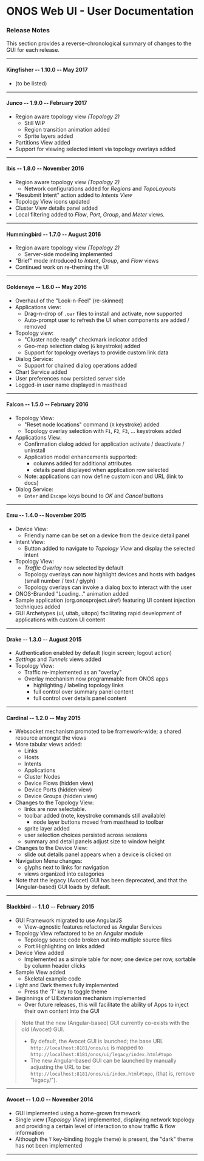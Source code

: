 ONOS Web UI - User Documentation
================================

### Release Notes

This section provides a reverse-chronological summary of changes 
to the GUI for each release.

----
#### Kingfisher -- 1.10.0 -- May 2017
+ (to be listed)

----
#### Junco -- 1.9.0 -- February 2017
+ Region aware topology view _(Topology 2)_
  + Still WIP
  + Region transition animation added
  + Sprite layers added
+ Partitions View added
+ Support for viewing selected intent via topology overlays added

----
#### Ibis -- 1.8.0 -- November 2016
+ Region aware topology view _(Topology 2)_
  + Network configurations added for _Regions_ and _TopoLayouts_
+ "Resubmit Intent" action added to _Intents View_
+ Topology View icons updated
+ Cluster View details panel added
+ Local filtering added to _Flow_, _Port_, _Group_, and _Meter_ views.

----
#### Hummingbird -- 1.7.0 -- August 2016
+ Region aware topology view _(Topology 2)_
  + Server-side modeling implemented
+ "Brief" mode introduced to _Intent_, _Group_, and _Flow_ views
+ Continued work on re-theming the UI

----
#### Goldeneye -- 1.6.0 -- May 2016
+ Overhaul of the "Look-n-Feel" (re-skinned)
+ Applications view:
  + Drag-n-drop of `.oar` files to install and activate, now supported
  + Auto-prompt user to refresh the UI when components are added / removed
+ Topology view:
  + "Cluster node ready" checkmark indicator added
  + Geo-map selection dialog (`G` keystroke) added
  + Support for topology overlays to provide custom link data
+ Dialog Service:
  + Support for chained dialog operations added
+ Chart Service added
+ User preferences now persisted server side
+ Logged-in user name displayed in masthead

----
#### Falcon -- 1.5.0 -- February 2016
+ Topology View:
  + "Reset node locations" command (`X` keystroke) added
  + Topology overlay selection with `F1`, `F2`, `F3`, ... keystrokes added
+ Applications View:
  + Confirmation dialog added for application activate / deactivate /
    uninstall
  + Application model enhancements supported:
    + columns added for additional attributes
    + details panel displayed when application row selected
  + Note: applications can now define custom icon and URL (link to docs)
+ Dialog Service:
  + `Enter` and `Escape` keys bound to _OK_ and _Cancel_ buttons

----
#### Emu -- 1.4.0 -- November 2015
+ Device View:
  + Friendly name can be set on a device from the device detail panel
+ Intent View:
  + Button added to navigate to _Topology View_ and display the
    selected intent
+ Topology View:
  + _Traffic Overlay_ now selected by default
  + Topology overlays can now highlight devices and hosts with badges
    (small number / text / glyph)
  + Topology overlays can invoke a dialog box to interact with the user
+ ONOS-Branded "Loading..." animation added
+ Sample application (org.onosproject.uiref) featuring UI content
  injection techniques added
+ GUI Archetypes (ui, uitab, uitopo) facilitating rapid development of 
  applications with custom UI content
  
----
#### Drake -- 1.3.0 -- August 2015
+ Authentication enabled by default (login screen; logout action)
+ _Settings_ and _Tunnels_ views added
+ Topology View:
  + Traffic re-implemented as an "overlay"
  + Overlay mechanism now programmable from ONOS apps
    + highlighting / labeling topology links
    + full control over summary panel content
    + full control over details panel content
    
----
#### Cardinal -- 1.2.0 -- May 2015
+ Websocket mechanism promoted to be framework-wide; a shared resource 
  amongst the views
+ More tabular views added:
  + Links
  + Hosts
  + Intents
  + Applications
  + Cluster Nodes
  + Device Flows (hidden view)
  + Device Ports (hidden view)
  + Device Groups (hidden view) 
+ Changes to the Topology View:
  + links are now selectable.
  + toolbar added (note, keystroke commands still available)
    + node layer buttons moved from masthead to toolbar
  + sprite layer added
  + user selection choices persisted across sessions
  + summary and detail panels adjust size to window height
+ Changes to the Device View:
  + slide out details panel appears when a device is clicked on
+ Navigation Menu changes:
  + glyphs next to links for navigation
  + views organized into categories
+ Note that the legacy (Avocet) GUI has been deprecated, and that 
  the (Angular-based) GUI loads by default.

----
#### Blackbird -- 1.1.0 -- February 2015
+ GUI Framework migrated to use AngularJS
  + View-agnostic features refactored as Angular Services
+ Topology View refactored to be an Angular module
  + Topology source code broken out into multiple source files
  + Port Highlighting on links added
+ Device View added
  + Implemented as a simple table for now; one device per row, 
    sortable by column header clicks
+ Sample View added
  + Skeletal example code
+ Light and Dark themes fully implemented
  + Press the 'T' key to toggle theme
+ Beginnings of UIExtension mechanism implemented
  + Over future releases, this will facilitate the ability of 
    Apps to inject their own content into the GUI

> Note that the new (Angular-based) GUI currently co-exists with the 
>   old (Avocet) GUI.
> + By default, the Avocet GUI is launched; 
>   the base URL `http://localhost:8181/onos/ui` is mapped to 
>   `http://localhost:8181/onos/ui/legacy/index.html#topo`
> + The new Angular-based GUI can be launched by manually adjusting 
>   the URL to be:  `http://localhost:8181/onos/ui/index.html#topo`, 
>   (that is, remove "legacy/"). 

----
#### Avocet -- 1.0.0 -- November 2014
+ GUI implemented using a home-grown framework 
+ Single view (_Topology View_) implemented, displaying network topology and
  providing a certain level of interaction to show traffic & flow information
+ Although the `T` key-binding (toggle theme) is present, the "dark" theme 
  has not been implemented
  
----
